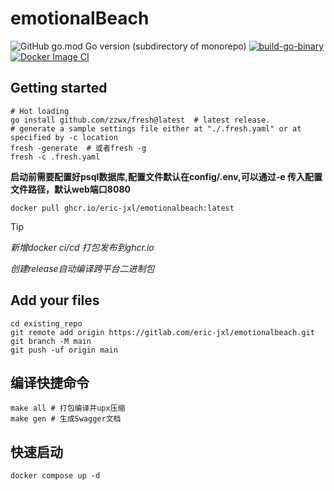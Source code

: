 # emotionalBeach
![GitHub go.mod Go version (subdirectory of monorepo)](https://img.shields.io/github/go-mod/go-version/eric-jxl/Go?color=blue&label=go&logo=go)
[![build-go-binary](https://github.com/eric-jxl/emotionalbeach/actions/workflows/go-binary-release.yml/badge.svg)](https://github.com/eric-jxl/emotionalbeach/actions/workflows/go-binary-release.yml)
[![Docker Image CI](https://github.com/eric-jxl/emotionalbeach/actions/workflows/docker-image.yml/badge.svg)](https://github.com/eric-jxl/emotionalbeach/actions/workflows/docker-image.yml)

## Getting started

```shell
# Hot loading
go install github.com/zzwx/fresh@latest  # latest release.
# generate a sample settings file either at "./.fresh.yaml" or at specified by -c location
fresh -generate  # 或者fresh -g
fresh -c .fresh.yaml
```

**启动前需要配置好psql数据库,配置文件默认在config/.env,可以通过-e 传入配置文件路径，默认web端口8080**
```shell
docker pull ghcr.io/eric-jxl/emotionalbeach:latest
```
> [!TIP]  
> *新增docker ci/cd 打包发布到ghcr.io*
> 
> *创建release自动编译跨平台二进制包*
>
> 

## Add your files

```shell
cd existing_repo
git remote add origin https://gitlab.com/eric-jxl/emotionalbeach.git
git branch -M main
git push -uf origin main

```
## 编译快捷命令
```shell
make all # 打包编译并upx压缩
make gen # 生成Swagger文档
```
## 快速启动
```shell
docker compose up -d
```
